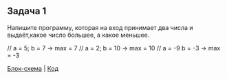 ## Задача 1
Напишите программу, которая на вход принимает два числа
и выдаёт,какое число большее, а какое меньшее. 

//  a = 5; b = 7 -> max = 7
//  a = 2; b = 10 -> max = 10
//  a = -9 b = -3 -> max = -3

[Блок-схема](Exe001/diagram.drawio.png) | [Код]([Exe001/Program,cs](https://github.com/VladimirVicPar/VladimirVicPar/commit/1914b840890cc504835fafef9f8ab830551548e8))
